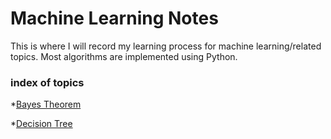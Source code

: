 # Machine Learning Notes
This is where I will record my learning process for machine learning/related topics. Most algorithms are implemented using Python.

### index of topics
*[Bayes Theorem](bayes-theorem/bayes.md)

*[Decision Tree](decision-tree/decision-tree.md)
